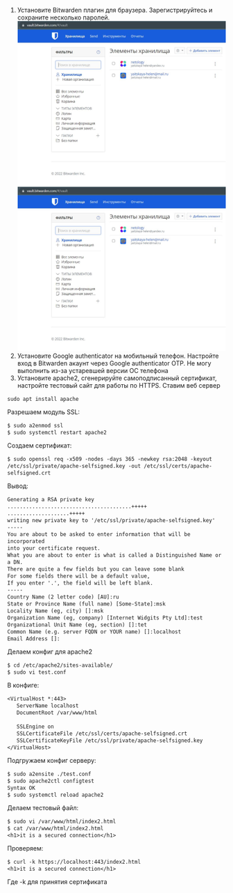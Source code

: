 1. Установите Bitwarden плагин для браузера. Зарегистрируйтесь и сохраните несколько паролей.
![Alt text](images/1.JPG?raw=true "Title")
![Alt text](images/1.JPG?raw=true "Title")
2. Установите Google authenticator на мобильный телефон. Настройте вход в Bitwarden акаунт через Google authenticator OTP.
Не могу выполнить из-за устаревшей версии ОС телефона
3. Установите apache2, сгенерируйте самоподписанный сертификат, настройте тестовый сайт для работы по HTTPS.
Ставим веб сервер
```
sudo apt install apache
```
Разрешаем модуль SSL:
```
$ sudo a2enmod ssl
$ sudo systemctl restart apache2
```
Создаем сертификат:
```
$ sudo openssl req -x509 -nodes -days 365 -newkey rsa:2048 -keyout /etc/ssl/private/apache-selfsigned.key -out /etc/ssl/certs/apache-selfsigned.crt
```
Вывод:
```
Generating a RSA private key
........................................+++++
....................+++++
writing new private key to '/etc/ssl/private/apache-selfsigned.key'
-----
You are about to be asked to enter information that will be incorporated
into your certificate request.
What you are about to enter is what is called a Distinguished Name or a DN.
There are quite a few fields but you can leave some blank
For some fields there will be a default value,
If you enter '.', the field will be left blank.
-----
Country Name (2 letter code) [AU]:ru
State or Province Name (full name) [Some-State]:msk
Locality Name (eg, city) []:msk
Organization Name (eg, company) [Internet Widgits Pty Ltd]:test
Organizational Unit Name (eg, section) []:tet
Common Name (e.g. server FQDN or YOUR name) []:localhost
Email Address []:
```
Делаем конфиг для apache2
```
$ cd /etc/apache2/sites-available/
$ sudo vi test.conf
```
В конфиге:
```
<VirtualHost *:443>
   ServerName localhost
   DocumentRoot /var/www/html

   SSLEngine on
   SSLCertificateFile /etc/ssl/certs/apache-selfsigned.crt
   SSLCertificateKeyFile /etc/ssl/private/apache-selfsigned.key
</VirtualHost>
```
Подгружаем конфиг серверу:
```
$ sudo a2ensite ./test.conf
$ sudo apache2ctl configtest
Syntax OK
$ sudo systemctl reload apache2
```
Делаем тестовый файл:
```
$ sudo vi /var/www/html/index2.html
$ cat /var/www/html/index2.html
<h1>it is a secured connection</h1>
```
Проверяем:
```
$ curl -k https://localhost:443/index2.html
<h1>it is a secured connection</h1>
```
Где -k для принятия сертификата